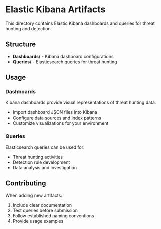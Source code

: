 # Elastic Kibana Artifacts

This directory contains Elastic Kibana dashboards and queries for threat hunting and detection.

## Structure

- **Dashboards/** - Kibana dashboard configurations
- **Queries/** - Elasticsearch queries for threat hunting

## Usage

### Dashboards
Kibana dashboards provide visual representations of threat hunting data:
- Import dashboard JSON files into Kibana
- Configure data sources and index patterns
- Customize visualizations for your environment

### Queries
Elasticsearch queries can be used for:
- Threat hunting activities
- Detection rule development
- Data analysis and investigation

## Contributing

When adding new artifacts:
1. Include clear documentation
2. Test queries before submission
3. Follow established naming conventions
4. Provide usage examples

